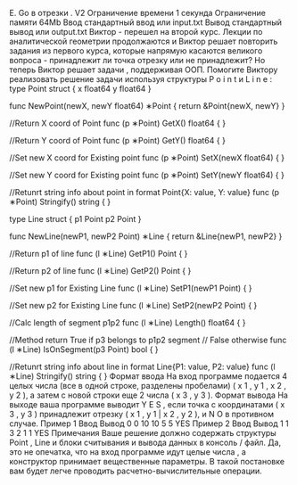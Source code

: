 E. Go в отрезки . V2
Ограничение времени	1 секунда
Ограничение памяти	64Mb
Ввод	стандартный ввод или input.txt
Вывод	стандартный вывод или output.txt
Виктор - перешел на второй курс. Лекции по аналитической геометрии продолжаются и Виктор решает повторить задания из первого курса, которые напрямую касаются великого вопроса - принадлежит ли точка отрезку или не принадлежит? Но теперь Виктор решает задачи , поддерживая ООП. Помогите Виктору реализовать решение задачи используя структуры 
P
o
i
n
t
 и 
L
i
n
e
:
type Point struct { 
        x float64 
        y float64 
} 
 
func NewPoint(newX, newY float64) ∗Point { 
        return &Point{newX, newY} 
} 
 
//Return X coord of Point 
func (p ∗Point) GetX() float64 { 
} 
 
//Return Y coord of Point 
func (p ∗Point) GetY() float64 { 
} 
 
//Set new X coord for Existing point 
func (p ∗Point) SetX(newX float64) { 
} 
 
//Set new Y coord for Existing point 
func (p ∗Point) SetY(newY float64) { 
} 
 
//Retunrt string info about point in format Point{X: value, Y: value} 
func (p ∗Point) Stringify() string { 
} 
 
type Line struct { 
        p1 Point 
        p2 Point 
} 
 
func NewLine(newP1, newP2 Point) ∗Line { 
        return &Line{newP1, newP2} 
} 
 
//Return p1 of line 
func (l ∗Line) GetP1() Point { 
} 
 
//Return p2 of line 
func (l ∗Line) GetP2() Point { 
} 
 
//Set new p1 for Existing Line 
func (l ∗Line) SetP1(newP1 Point) { 
} 
 
//Set new p2 for Existing Line 
func (l ∗Line) SetP2(newP2 Point) { 
} 
 
//Calc length of segment p1p2 
func (l ∗Line) Length() float64 { 
} 
 
//Method return True if p3 belongs to p1p2 segment 
//                       False otherwise 
func (l ∗Line) IsOnSegment(p3 Point) bool { 
} 
 
//Retunrt string info about line in format Line{P1: value, P2: value} 
func (l ∗Line) Stringify() string { 
}
Формат ввода
На вход программе подается 4 целых числа (все в одной строке, разделены пробелами) (
x
1
,
y
1
,
x
2
,
y
2
), а затем с новой строки еще 2 числа (
x
3
,
y
3
).
Формат вывода
На выходе ваша программе выводит 
Y
E
S
 , если точка с координатами (
x
3
,
y
3
) принадлежит отрезку (
x
1
,
y
1
|
x
2
,
y
2
), и 
N
O
 в противном случае.
Пример 1
Ввод
Вывод
0 0 10 10
5 5
YES
Пример 2
Ввод
Вывод
1 1 3 2
1 1
YES
Примечания
Ваше решение должно содержать структуры Point , Line и блоки считывания и вывода данных в консоль / файл. Да, это не опечатка, что на вход программе идут целые числа , а конструктор принимает вещественные параметры. В такой постановке вам будет легче проводить расчетно-вычислительные операции.